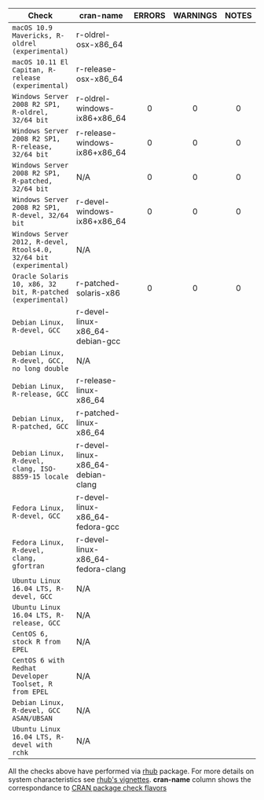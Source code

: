| Check                   | cran-name |      ERRORS   | WARNINGS  | NOTES | URL | 
| ----------------------- |-------------|:-------------:| :-------: | :---: | -- |
| `macOS 10.9 Mavericks, R-oldrel (experimental)` | r-oldrel-osx-x86_64 | |  |  | 
| `macOS 10.11 El Capitan, R-release (experimental)` | r-release-osx-x86_64 | |  |  |
| `Windows Server 2008 R2 SP1, R-oldrel, 32/64 bit` | r-oldrel-windows-ix86+x86_64 | 0 | 0 | 0 | [here](https://builder.r-hub.io/status/volesti_1.0.2.tar.gz-f43945e177bd0a39f2a4effa8f6e9c88) |
| `Windows Server 2008 R2 SP1, R-release, 32/64 bit` | r-release-windows-ix86+x86_64 | 0 | 0 | 0 | [here](https://builder.r-hub.io/status/volesti_1.0.2.tar.gz-707ffbeaa5fb7f3b00a1cff357e63c7f) |
| `Windows Server 2008 R2 SP1, R-patched, 32/64 bit` | N/A | 0 | 0 | 0 | [here](https://builder.r-hub.io/status/volesti_1.0.2.tar.gz-3376f9b5f6a17ba0a2c30b0cbf0bf917) |
| `Windows Server 2008 R2 SP1, R-devel, 32/64 bit` | r-devel-windows-ix86+x86_64 | 0 | 0 | 0 | [here](https://builder.r-hub.io/status/volesti_1.0.2.tar.gz-901e108dfc1802c6f8726f162c95e597) |
| `Windows Server 2012, R-devel, Rtools4.0, 32/64 bit (experimental)` | N/A |  |  |  |  |
| `Oracle Solaris 10, x86, 32 bit, R-patched (experimental)` | r-patched-solaris-x86 | 0 | 0 | 0 | [here](https://builder.r-hub.io/status/volesti_1.0.1.tar.gz-93779f6b4e2c7eac44269ffb6c565915) |
| `Debian Linux, R-devel, GCC` | r-devel-linux-x86_64-debian-gcc | |  |  |  |
| `Debian Linux, R-devel, GCC, no long double` | N/A |  |  |  |  |
| `Debian Linux, R-release, GCC` | r-release-linux-x86_64 | |  |  |  |
| `Debian Linux, R-patched, GCC` | r-patched-linux-x86_64 | |  |  |  |
| `Debian Linux, R-devel, clang, ISO-8859-15 locale` | r-devel-linux-x86_64-debian-clang | |  |  |  |
| `Fedora Linux, R-devel, GCC` | r-devel-linux-x86_64-fedora-gcc | |  |  |  |
| `Fedora Linux, R-devel, clang, gfortran` | r-devel-linux-x86_64-fedora-clang | |  |  |  |
| `Ubuntu Linux 16.04 LTS, R-devel, GCC` | N/A |  |  |  |  |
| `Ubuntu Linux 16.04 LTS, R-release, GCC` | N/A |  |  |  |  |
| `CentOS 6, stock R from EPEL` | N/A |  |  |  |  |
| `CentOS 6 with Redhat Developer Toolset, R from EPEL` | N/A |  |  |  |  |
| `Debian Linux, R-devel, GCC ASAN/UBSAN` | N/A |  |  |  |  |
| `Ubuntu Linux 16.04 LTS, R-devel with rchk` | N/A |  |  |  |  |

All the checks above have performed via [rhub](https://cran.r-project.org/web/packages/rhub/index.html) package. For more details on system characteristics see [rhub's vignettes](https://cran.r-project.org/web/packages/rhub/vignettes/rhub.html). **cran-name** column shows the correspondance to [CRAN package check flavors](https://cran.r-project.org/web/checks/check_flavors.html)
